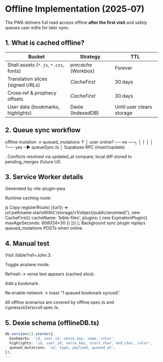 # Offline Implementation (2025‑07)

The PWA delivers full read access offline **after the first visit** and safely queues user edits for later sync.

## 1. What is cached offline?

| Bucket | Strategy | TTL |
|--------|----------|-----|
| Shell assets (`*.js`, `*.css`, fonts) | *precache* (Workbox) | Forever |
| Translation slices (signed URLs) | *CacheFirst* | 30 days |
| Cross‑ref & prophecy offsets | *CacheFirst* | 30 days |
| User data (bookmarks, highlights) | Dexie (IndexedDB) | Until user clears storage |


## 2. Queue sync workflow
offline mutation  →  queued_mutations
     ↑                  │
user online? ── no ──┐  │
     │               │  │
     └── yes ─► queueSync.ts
                      │
             Supabase RPC (insert/update)


.
Conflicts resolved via updated_at compare; local diff stored to pending_merges (future UI).

## 3. Service Worker details
Generated by vite-plugin-pwa

Runtime caching route:

js
Copy
registerRoute(
  ({url}) => url.pathname.startsWith('/storage/v1/object/public/anointed/'),
  new CacheFirst({ cacheName: 'bible-files', plugins: [
    new ExpirationPlugin({ maxAgeSeconds: 60*60*24*30 })
  ]})
);
Background sync plugin replays queued_mutations POSTs when online.

## 4. Manual test
Visit /bible?ref=John.3.

Toggle airplane mode.

Refresh → verse text appears (cached slice).

Add a bookmark.

Re‑enable network → toast “1 queued bookmark synced”.

All offline scenarios are covered by offline.spec.ts and cypress/e2e/scroll.spec.ts.

## 5. Dexie schema (offlineDB.ts)

```ts
db.version(1).stores({
  bookmarks: 'id, user_id, verse_key, name, color',
  highlights: 'id, user_id, verse_key, start_char, end_char, color',
  queued_mutations: 'id, type, payload, queued_at',
});
---